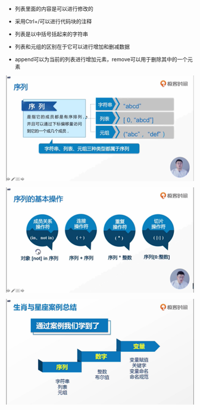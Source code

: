 -  列表里面的内容是可以进行修改的

- 采用Ctrl+/可以进行代码块的注释

- 列表是以中括号括起来的字符串

- 列表和元组的区别在于它可以进行增加和删减数据

- append可以为当前的列表进行增加元素，remove可以用于删除其中的一个元素

![1561880791075](assets/1561880791075.png)

![1561880817685](assets/1561880817685.png)

![1561880835363](assets/1561880835363.png)



 